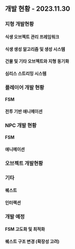 ## 개발 현황 - 2023.11.30

### 지형 개발현황

#### 식생 오브젝트 관리 프레임워크

#### 식생 생성 알고리즘 및 생성 시스템

#### 건물 및 기타 오브젝트와 지형 동기화

#### 심리스 스트리밍 시스템



### 플레이어 개발 현황
#### FSM 

#### 전투 기반 애니메이션


### NPC 개발 현황
#### FSM 

#### 애니메이션


### 오브젝트 개발현황

### 기타
#### 퀘스트
#### 인터랙션


### 개발 예정
#### FSM 고도화 및 최적화
#### 퀘스트 구조 변경 (확장성 고려)

